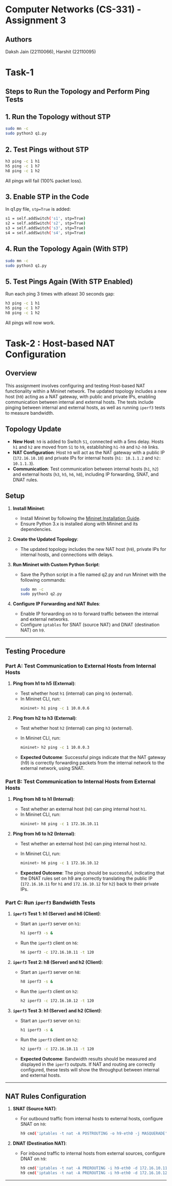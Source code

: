 # Computer Networks (CS-331) - Assignment 3

## Authors
Daksh Jain (22110066), Harshit (22110095)

# Task-1

## Steps to Run the Topology and Perform Ping Tests

## 1. Run the Topology without STP

```bash
sudo mn -c
sudo python3 q1.py
```
## 2. Test Pings without STP

```bash
h3 ping -c 1 h1
h5 ping -c 1 h7
h8 ping -c 1 h2
```

All pings will fail (100% packet loss).

## 3. Enable STP in the Code
In q1.py file, ```stp=True``` is added:

```bash
s1 = self.addSwitch('s1', stp=True)
s2 = self.addSwitch('s2', stp=True)
s3 = self.addSwitch('s3', stp=True)
s4 = self.addSwitch('s4', stp=True)
```

## 4. Run the Topology Again (With STP)

```bash
sudo mn -c
sudo python3 q1.py
```

## 5. Test Pings Again (With STP Enabled)
Run each ping 3 times with atleast 30 seconds gap:

```bash
h3 ping -c 1 h1
h5 ping -c 1 h7
h8 ping -c 1 h2
```
All pings will now work.

# Task-2 : Host-based NAT Configuration

## Overview

This assignment involves configuring and testing Host-based NAT functionality within a Mininet network. The updated topology includes a new host (`h9`) acting as a NAT gateway, with public and private IPs, enabling communication between internal and external hosts. The tests include pinging between internal and external hosts, as well as running `iperf3` tests to measure bandwidth.

## Topology Update

- **New Host**: `h9` is added to Switch `S1`, connected with a 5ms delay. Hosts `h1` and `h2` are moved from `S1` to `h9`, establishing `h1-h9` and `h2-h9` links.
- **NAT Configuration**: Host `h9` will act as the NAT gateway with a public IP (`172.16.10.10`) and private IPs for internal hosts (`h1: 10.1.1.2` and `h2: 10.1.1.3`).
- **Communication**: Test communication between internal hosts (`h1`, `h2`) and external hosts (`h3`, `h5`, `h6`, `h8`), including IP forwarding, SNAT, and DNAT rules.

## Setup

1. **Install Mininet**:
   - Install Mininet by following the [Mininet Installation Guide](http://mininet.org/download/).
   - Ensure Python 3.x is installed along with Mininet and its dependencies.

2. **Create the Updated Topology**:
   - The updated topology includes the new NAT host (`h9`), private IPs for internal hosts, and connections with delays.

3. **Run Mininet with Custom Python Script**:
   - Save the Python script in a file named q2.py and run Mininet with the following commands:
   
     ```bash
     sudo mn -c
     sudo python3 q2.py
     ```

4. **Configure IP Forwarding and NAT Rules**:
   - Enable IP forwarding on `h9` to forward traffic between the internal and external networks.
   - Configure `iptables` for SNAT (source NAT) and DNAT (destination NAT) on `h9`.

---

## Testing Procedure

### Part A: Test Communication to External Hosts from Internal Hosts

1. **Ping from h1 to h5 (External)**:
   - Test whether host `h1` (internal) can ping `h5` (external).
   - In Mininet CLI, run:
     ```bash
     mininet> h1 ping -c 1 10.0.0.6
     ```

2. **Ping from h2 to h3 (External)**:
   - Test whether host `h2` (internal) can ping `h3` (external).
   - In Mininet CLI, run:
     ```bash
     mininet> h2 ping -c 1 10.0.0.3
     ```

   - **Expected Outcome**: Successful pings indicate that the NAT gateway (h9) is correctly forwarding packets from the internal network to the external network, using SNAT.

### Part B: Test Communication to Internal Hosts from External Hosts

1. **Ping from h8 to h1 (Internal)**:
   - Test whether an external host (`h8`) can ping internal host `h1`.
   - In Mininet CLI, run:
     ```bash
     mininet> h8 ping -c 1 172.16.10.11
     ```

2. **Ping from h6 to h2 (Internal)**:
   - Test whether an external host (`h6`) can ping internal host `h2`.
   - In Mininet CLI, run:
     ```bash
     mininet> h6 ping -c 1 172.16.10.12
     ```

   - **Expected Outcome**: The pings should be successful, indicating that the DNAT rules set on h9 are correctly translating the public IP (`172.16.10.11` for `h1` and `172.16.10.12` for `h2`) back to their private IPs.

### Part C: Run `iperf3` Bandwidth Tests

1. **`iperf3` Test 1: h1 (Server) and h6 (Client)**:
   - Start an `iperf3` server on `h1`:
     ```bash
     h1 iperf3 -s &
     ```
   - Run the `iperf3` client on `h6`:
     ```bash
     h6 iperf3 -c 172.16.10.11 -t 120
     ```

2. **`iperf3` Test 2: h8 (Server) and h2 (Client)**:
   - Start an `iperf3` server on `h8`:
     ```bash
     h8 iperf3 -s &
     ```
   - Run the `iperf3` client on `h2`:
     ```bash
     h2 iperf3 -c 172.16.10.12 -t 120
     ```

3. **`iperf3` Test 3: h1 (Server) and h2 (Client)**:
   - Start an `iperf3` server on `h1`:
     ```bash
     h1 iperf3 -s &
     ```
   - Run the `iperf3` client on `h2`:
     ```bash
     h2 iperf3 -c 172.16.10.11 -t 120
     ```

   - **Expected Outcome**: Bandwidth results should be measured and displayed in the `iperf3` outputs. If NAT and routing are correctly configured, these tests will show the throughput between internal and external hosts.

---

## NAT Rules Configuration

1. **SNAT (Source NAT)**:
   - For outbound traffic from internal hosts to external hosts, configure SNAT on `h9`:
     ```bash
     h9 cmd('iptables -t nat -A POSTROUTING -o h9-eth0 -j MASQUERADE')
     ```

2. **DNAT (Destination NAT)**:
   - For inbound traffic to internal hosts from external sources, configure DNAT on `h9`:
     ```bash
     h9 cmd('iptables -t nat -A PREROUTING -i h9-eth0 -d 172.16.10.11 -j DNAT --to-destination 10.1.1.2')
     h9 cmd('iptables -t nat -A PREROUTING -i h9-eth0 -d 172.16.10.12 -j DNAT --to-destination 10.1.1.3')
     ```
---

